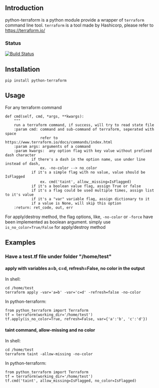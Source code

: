 ## Introduction

python-terraform is a python module provide a wrapper of `terraform` command line tool. 
`terraform` is a tool made by Hashicorp, please refer to https://terraform.io/

### Status
[![Build Status](https://travis-ci.org/beelit94/python-terraform.svg?branch=develop)](https://travis-ci.org/beelit94/python-terraform)

## Installation
    pip install python-terraform

## Usage
For any terraform command

    def cmd(self, cmd, *args, **kwargs):
        """
        run a terraform command, if success, will try to read state file
        :param cmd: command and sub-command of terraform, seperated with space
                    refer to https://www.terraform.io/docs/commands/index.html
        :param args: arguments of a command
        :param kwargs:  any option flag with key value without prefixed dash character
                if there's a dash in the option name, use under line instead of dash,
                    ex. -no-color --> no_color
                if it's a simple flag with no value, value should be IsFlagged
                    ex. cmd('taint', allow＿missing=IsFlagged)
                if it's a boolean value flag, assign True or false
                if it's a flag could be used multiple times, assign list to it's value
                if it's a "var" variable flag, assign dictionary to it
                if a value is None, will skip this option
        :return: ret_code, out, err

For apply/destroy method, the flag options, like, `-no-color` or `-force`
have been implemented as boolean argument. simply use `is_no_color=True/False` for
apply/destroy method


## Examples
### Have a test.tf file under folder "/home/test"
#### apply with variables a=b, c=d, refresh=False, no color in the output
In shell:

    cd /home/test
    terraform apply -var='a=b' -var='c=d' -refresh=false -no-color
    
In python-terraform:

    from python_terraform import Terraform
    tf = terraform(working_dir='/home/test')
    tf.apply(is_no_color=True, refresh=False, var={'a':'b', 'c':'d'})
#### taint command, allow-missing and no color
In shell:

    cd /home/test
    terraform taint -allow-missing -no-color
    
In python-terraform:
    
    from python_terraform import Terraform
    tf = terraform(working_dir='/home/test')
    tf.cmd('taint', allow_missing=IsFlagged, no_color=IsFlagged)
    

    
    